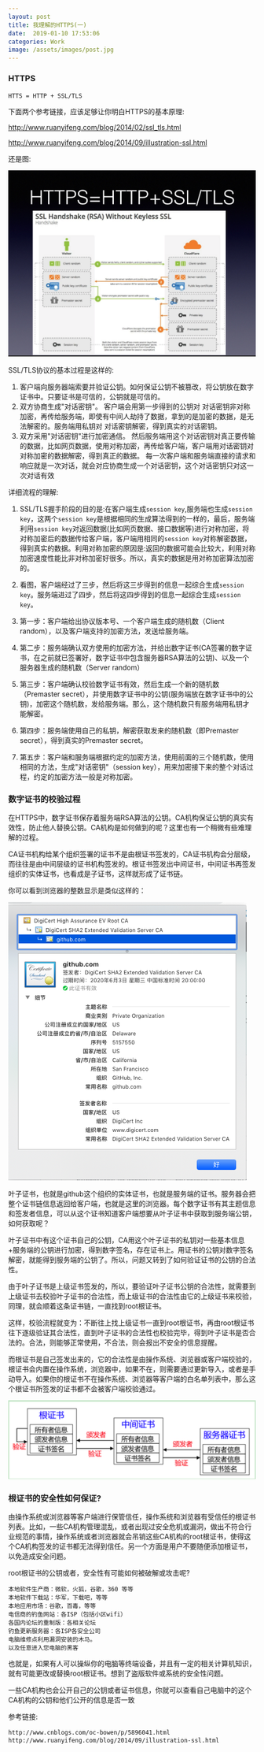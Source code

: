 ```yaml
---
layout: post
title: 我理解的HTTPS(一)
date:  2019-01-10 17:53:06
categories: Work
image: /assets/images/post.jpg
---
```


### HTTPS

`HTTS = HTTP + SSL/TLS`

下面两个参考链接，应该足够让你明白HTTPS的基本原理:

http://www.ruanyifeng.com/blog/2014/02/ssl_tls.html

http://www.ruanyifeng.com/blog/2014/09/illustration-ssl.html

还是图:

![digit-certificate-7](/assets/images/digit-certificate/7.png "digit-certificate7")

SSL/TLS协议的基本过程是这样的:

1. 客户端向服务器端索要并验证公钥。如何保证公钥不被篡改，将公钥放在数字证书中。只要证书是可信的，公钥就是可信的。
2. 双方协商生成"对话密钥"。 客户端会用第一步得到的公钥对 对话密钥非对称加密，再传给服务端，即使有中间人劫持了数据，拿到的是加密的数据，是无法解密的。服务端用私钥对 对话密钥解密，得到真实的对话密钥。
3. 双方采用"对话密钥"进行加密通信。 然后服务端用这个对话密钥对真正要传输的数据，比如网页数据，使用对称加密，再传给客户端，客户端用对话密钥对对称加密的数据解密，得到真正的数据。
每一次客户端和服务端直接的请求和响应就是一次对话，就会对应协商生成一个对话密钥，这个对话密钥只对这一次对话有效

详细流程的理解:

1. SSL/TLS握手阶段的目的是:在客户端生成`session key`,服务端也生成`session key`，这两个`session key`是根据相同的生成算法得到的一样的，最后，服务端利用`session key`对返回数据(比如网页数据、接口数据等)进行对称加密，将对称加密后的数据传给客户端，客户端用相同的`session key`对称解密数据，得到真实的数据。利用对称加密的原因是:返回的数据可能会比较大，利用对称加密速度性能比非对称加密好很多。所以，真实的数据是用对称加密算法加密的。

2. 看图，客户端经过了三步，然后将这三步得到的信息一起综合生成`session key`。服务端进过了四步，然后将这四步得到的信息一起综合生成`session key`。

3. 第一步：客户端给出协议版本号、一个客户端生成的随机数（Client random），以及客户端支持的加密方法，发送给服务端。

4. 第二步：服务端确认双方使用的加密方法，并给出数字证书(CA签署的数字证书，在之前就已签署好，数字证书中包含服务器RSA算法的公钥)、以及一个服务器生成的随机数（Server random）

5. 第三步：客户端确认校验数字证书有效，然后生成一个新的随机数（Premaster secret），并使用数字证书中的公钥(服务端放在数字证书中的公钥)，加密这个随机数，发给服务端。那么，这个随机数只有服务端用私钥才能解密。

6. 第四步：服务端使用自己的私钥，解密获取发来的随机数（即Premaster secret），得到真实的Premaster secret。

7. 第五步：客户端和服务端根据约定的加密方法，使用前面的三个随机数，使用相同的方法，生成"对话密钥"（session key），用来加密接下来的整个对话过程，约定的加密方法一般是对称加密。

### 数字证书的校验过程

在HTTPS中，数字证书保存着服务端RSA算法的公钥。CA机构保证公钥的真实有效性，防止他人替换公钥。CA机构是如何做到的呢？这里也有一个稍微有些难理解的过程。

CA证书机构给某个组织签署的证书不是由根证书签发的，CA证书机构会分层级，而往往是由中间层级的证书机构签发的。根证书签发出中间证书，中间证书再签发组织的实体证书，也看成是子证书，这样就形成了证书链。

你可以看到浏览器的整数显示是类似这样的：

![digit-certificate-8](/assets/images/digit-certificate/8.png "digit-certificate8")

叶子证书，也就是github这个组织的实体证书，也就是服务端的证书。服务器会把整个证书链信息返回给客户端，也就是这里的浏览器。每个数字证书有其主题信息和签发者信息，可以从这个证书知道客户端想要从叶子证书中获取到服务端公钥，如何获取呢？

叶子证书中有这个证书自己的公钥，CA用这个叶子证书的私钥对一些基本信息+服务端的公钥进行加密，得到数字签名，存在证书上。用证书的公钥对数字签名解密，就能得到服务端的公钥了。所以，问题又转到了如何验证证书的公钥的合法性。

由于叶子证书是上级证书签发的，所以，要验证叶子证书公钥的合法性，就需要到上级证书去校验叶子证书的合法性，而上级证书的合法性由它的上级证书来校验，同理，就会顺着这条证书链，一直找到root根证书。

这样，校验流程就变为：不断往上找上级证书一直到root根证书，再由root根证书往下逐级验证其合法性，直到叶子证书的合法性也校验完毕，得到叶子证书是否合法的。合法，则能够正常使用，不合法，则会报出不安全的信息提醒。

而根证书是自己签发出来的，它的合法性是由操作系统、浏览器或客户端校验的，根证书会内置在操作系统，浏览器中，如果不在，则需要通过更新导入，或者是手动导入。如果你的根证书不在操作系统、浏览器等客户端的白名单列表中，那么这个根证书所签发的证书都不会被客户端校验通过。

![digit-certificate-9](/assets/images/digit-certificate/9.png "digit-certificate9")

### 根证书的安全性如何保证?

由操作系统或浏览器等客户端进行保管信任，操作系统和浏览器有受信任的根证书列表。比如，一些CA机构管理混乱，或者出现过安全危机或漏洞，做出不符合行业规范的事情，操作系统或者浏览器就会吊销这些CA机构的root根证书，使得这个CA机构签发的证书都无法得到信任。另一个方面是用户不要随便添加根证书，以免造成安全问题。

root根证书的公钥或者，安全性有可能如何被破解或攻击呢?

```
本地软件生产商：微软，火狐，谷歌，360 等等
本地软件下载站：华军，下载吧，等等
本地应用市场：谷歌，百毒，等等
电信商的钓鱼网站：各ISP（包括小区wifi）
各国内论坛的重制版：各相关论坛
钓鱼更新服务器：各ISP各安全公司
电脑维修点利用漏洞安装的木马。
以及任意进入您电脑的黑客
```

也就是，如果有人可以操纵你的电脑等终端设备，并且有一定的相关计算机知识，就有可能更改或替换root根证书。想到了盗版软件或系统的安全性问题。

一些CA机构也会公开自己的公钥或者证书信息，你就可以查看自己电脑中的这个CA机构的公钥和他们公开的信息是否一致

参考链接:
```
http://www.cnblogs.com/oc-bowen/p/5896041.html
http://www.ruanyifeng.com/blog/2014/09/illustration-ssl.html
```

